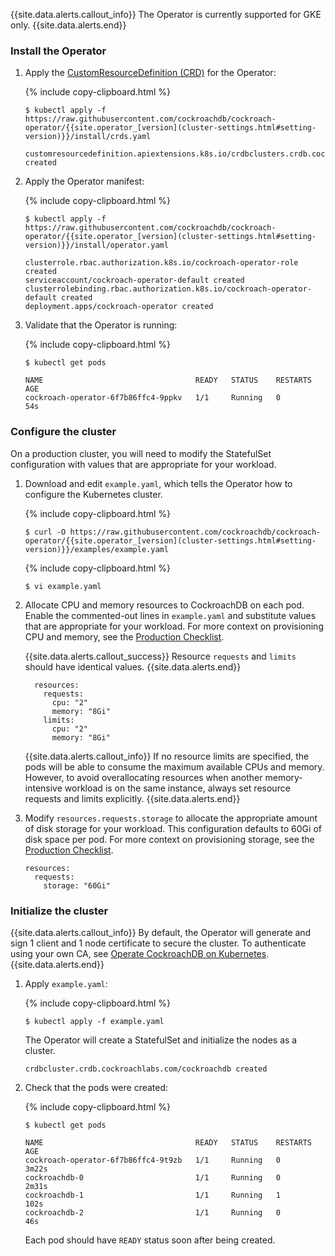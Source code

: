 {{site.data.alerts.callout_info}}
The Operator is currently supported for GKE only.
{{site.data.alerts.end}}

### Install the Operator

1. Apply the [CustomResourceDefinition (CRD)](https://kubernetes.io/docs/concepts/extend-kubernetes/api-extension/custom-resources/#customresourcedefinitions) for the Operator:

    {% include copy-clipboard.html %}
    ~~~ shell
    $ kubectl apply -f https://raw.githubusercontent.com/cockroachdb/cockroach-operator/{{site.operator_[version](cluster-settings.html#setting-version)}}/install/crds.yaml
    ~~~

    ~~~
    customresourcedefinition.apiextensions.k8s.io/crdbclusters.crdb.cockroachlabs.com created
    ~~~

1. Apply the Operator manifest:

    {% include copy-clipboard.html %}
    ~~~ shell
    $ kubectl apply -f https://raw.githubusercontent.com/cockroachdb/cockroach-operator/{{site.operator_[version](cluster-settings.html#setting-version)}}/install/operator.yaml
    ~~~

    ~~~
    clusterrole.rbac.authorization.k8s.io/cockroach-operator-role created
    serviceaccount/cockroach-operator-default created
    clusterrolebinding.rbac.authorization.k8s.io/cockroach-operator-default created
    deployment.apps/cockroach-operator created
    ~~~

1. Validate that the Operator is running:

    {% include copy-clipboard.html %}
	~~~ shell
	$ kubectl get pods
    ~~~

    ~~~
	NAME                                  READY   STATUS    RESTARTS   AGE
	cockroach-operator-6f7b86ffc4-9ppkv   1/1     Running   0          54s
	~~~

### Configure the cluster

On a production cluster, you will need to modify the StatefulSet configuration with values that are appropriate for your workload.

1. Download and edit `example.yaml`, which tells the Operator how to configure the Kubernetes cluster.

    {% include copy-clipboard.html %}
    ~~~ shell
    $ curl -O https://raw.githubusercontent.com/cockroachdb/cockroach-operator/{{site.operator_[version](cluster-settings.html#setting-version)}}/examples/example.yaml
    ~~~

    {% include copy-clipboard.html %}
    ~~~ shell
	$ vi example.yaml
	~~~

1. Allocate CPU and memory resources to CockroachDB on each pod. Enable the commented-out lines in `example.yaml` and substitute values that are appropriate for your workload. For more context on provisioning CPU and memory, see the [Production Checklist](recommended-production-settings.html#hardware).

    {{site.data.alerts.callout_success}}
    Resource `requests` and `limits` should have identical values. 
    {{site.data.alerts.end}}

    ~~~
      resources:
        requests:
          cpu: "2"
          memory: "8Gi"
        limits:
          cpu: "2"
          memory: "8Gi"
    ~~~

    {{site.data.alerts.callout_info}}
    If no resource limits are specified, the pods will be able to consume the maximum available CPUs and memory. However, to avoid overallocating resources when another memory-intensive workload is on the same instance, always set resource requests and limits explicitly.
    {{site.data.alerts.end}}

1. Modify `resources.requests.storage` to allocate the appropriate amount of disk storage for your workload. This configuration defaults to 60Gi of disk space per pod. For more context on provisioning storage, see the [Production Checklist](recommended-production-settings.html#storage).

    ~~~
    resources:
      requests:
        storage: "60Gi"
    ~~~

### Initialize the cluster

{{site.data.alerts.callout_info}}
By default, the Operator will generate and sign 1 client and 1 node certificate to secure the cluster. To authenticate using your own CA, see [Operate CockroachDB on Kubernetes](../v21.1/operate-cockroachdb-kubernetes.html#use-a-custom-ca).
{{site.data.alerts.end}}

1. Apply `example.yaml`:

    {% include copy-clipboard.html %}
	~~~ shell
	$ kubectl apply -f example.yaml
	~~~

    The Operator will create a StatefulSet and initialize the nodes as a cluster.

    ~~~
    crdbcluster.crdb.cockroachlabs.com/cockroachdb created
    ~~~

1. Check that the pods were created:

    {% include copy-clipboard.html %}
	~~~ shell
	$ kubectl get pods
	~~~

	~~~
	NAME                                  READY   STATUS    RESTARTS   AGE
	cockroach-operator-6f7b86ffc4-9t9zb   1/1     Running   0          3m22s
	cockroachdb-0                         1/1     Running   0          2m31s
	cockroachdb-1                         1/1     Running   1          102s
	cockroachdb-2                         1/1     Running   0          46s
	~~~

    Each pod should have `READY` status soon after being created.
